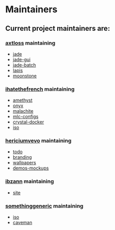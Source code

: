 <h1> Maintainers</h1>
<h2> Current project maintainers are: </h2>
<h3><a href="https://github.com/axtloss">axtloss</a> maintaining<br></h3>
<ul>
<li><a href="https://github.com/crystal-linux/jade">jade</a><br>
<li><a href="https://github.com/crystal-linux/jade-gui">jade-gui</a><br>
<li><a href="https://github.com/crystal-linux/jade-batch">jade-batch</a><br>
<li><a href="https://github.com/crystal-linux/lapis">lapis</a><br>
<li><a href="https://github.com/crystal-linux/moonstone">moonstone</a><br>
</ul>

<h3><a href="https://github.com/ihatethefench">ihatethefrench</a> maintaining<br></h3>
<ul>
<li><a href="https://github.com/crystal-linux/amethyst">amethyst</a><br>
<li><a href="https://github.com/crystal-linux/onyx">onyx</a><br>
<li><a href="https://github.com/crystal-linux/malachite">malachite</a><br>
<li><a href="https://github.com/crystal-linux/mlc-configs">mlc-configs</a><br>
<li><a href="https://github.com/crystal-linux/crystal-docker">crystal-docker</a><br>
<li><a href="https://github.com/crystal-linux/iso">iso</a><br>
</ul>

<h3><a href="https://github.com/hericiumvevo">hericiumvevo</a> maintaining<br></h3>
<ul>
<li><a href="https://github.com/crystal-linux/todo">todo</a><br>
<li><a href="https://github.com/crystal-linux/branding">branding</a><br>
<li><a href="https://github.com/crystal-linux/wallpapers">wallpapers</a><br>
<li><a href="https://github.com/crystal-linux/demos-mockups">demos-mockups</a><br>
</ul>

<h3><a href="https://github.com/ibzann">ibzann</a> maintaining<br></h3>
<ul>
<li><a href="https://github.com/crystal-linux/site">site</a><br>
</ul>

<h3><a href="https://github.com/somethinggeneric">somethinggeneric</a> 
maintaining<br></h3>
<ul>
<li><a href="https://github.com/crystal-linux/iso">iso</a><br>
<li><a href="https://github.com/crystal-linux/caveman">caveman</a>
</ul>